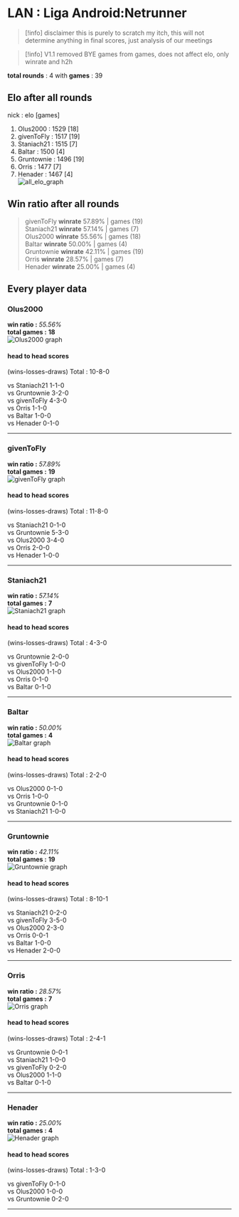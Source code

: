 # LAN : Liga Android:Netrunner
>[!info] disclaimer
> this is purely to scratch my itch, this will not determine anything in final scores, just analysis of our meetings


>[!info] V1.1
> removed BYE games from games, does not affect elo, only winrate and h2h


**total rounds** : 4 with **games** : 39

## Elo after all rounds
nick : elo [games]
1. Olus2000 : 1529 [18]<br>
2. givenToFly : 1517 [19]<br>
3. Staniach21 : 1515 [7]<br>
4. Baltar : 1500 [4]<br>
5. Gruntownie : 1496 [19]<br>
6. Orris : 1477 [7]<br>
7. Henader : 1467 [4]<br>
![all_elo_graph](Players_elo_graphs/ALL_PLAYERS.png)
## Win ratio after all rounds <br>


> givenToFly **winrate** 57.89% | games (19)<br>
> Staniach21 **winrate** 57.14% | games (7)<br>
> Olus2000 **winrate** 55.56% | games (18)<br>
> Baltar **winrate** 50.00% | games (4)<br>
> Gruntownie **winrate** 42.11% | games (19)<br>
> Orris **winrate** 28.57% | games (7)<br>
> Henader **winrate** 25.00% | games (4)<br>
## Every player data<br>
### Olus2000
**win ratio :** *55.56%*<br>
**total games :** **18**<br>
![Olus2000 graph](Players_elo_graphs/Olus2000.png)
#### head to head scores<br>
(wins-losses-draws)
Total : 10-8-0

vs Staniach21 1-1-0 <br>
vs Gruntownie 3-2-0 <br>
vs givenToFly 4-3-0 <br>
vs Orris 1-1-0 <br>
vs Baltar 1-0-0 <br>
vs Henader 0-1-0 <br>


---
### givenToFly
**win ratio :** *57.89%*<br>
**total games :** **19**<br>
![givenToFly graph](Players_elo_graphs/givenToFly.png)
#### head to head scores<br>
(wins-losses-draws)
Total : 11-8-0

vs Staniach21 0-1-0 <br>
vs Gruntownie 5-3-0 <br>
vs Olus2000 3-4-0 <br>
vs Orris 2-0-0 <br>
vs Henader 1-0-0 <br>


---
### Staniach21
**win ratio :** *57.14%*<br>
**total games :** **7**<br>
![Staniach21 graph](Players_elo_graphs/Staniach21.png)
#### head to head scores<br>
(wins-losses-draws)
Total : 4-3-0

vs Gruntownie 2-0-0 <br>
vs givenToFly 1-0-0 <br>
vs Olus2000 1-1-0 <br>
vs Orris 0-1-0 <br>
vs Baltar 0-1-0 <br>


---
### Baltar
**win ratio :** *50.00%*<br>
**total games :** **4**<br>
![Baltar graph](Players_elo_graphs/Baltar.png)
#### head to head scores<br>
(wins-losses-draws)
Total : 2-2-0

vs Olus2000 0-1-0 <br>
vs Orris 1-0-0 <br>
vs Gruntownie 0-1-0 <br>
vs Staniach21 1-0-0 <br>


---
### Gruntownie
**win ratio :** *42.11%*<br>
**total games :** **19**<br>
![Gruntownie graph](Players_elo_graphs/Gruntownie.png)
#### head to head scores<br>
(wins-losses-draws)
Total : 8-10-1

vs Staniach21 0-2-0 <br>
vs givenToFly 3-5-0 <br>
vs Olus2000 2-3-0 <br>
vs Orris 0-0-1 <br>
vs Baltar 1-0-0 <br>
vs Henader 2-0-0 <br>


---
### Orris
**win ratio :** *28.57%*<br>
**total games :** **7**<br>
![Orris graph](Players_elo_graphs/Orris.png)
#### head to head scores<br>
(wins-losses-draws)
Total : 2-4-1

vs Gruntownie 0-0-1 <br>
vs Staniach21 1-0-0 <br>
vs givenToFly 0-2-0 <br>
vs Olus2000 1-1-0 <br>
vs Baltar 0-1-0 <br>


---
### Henader
**win ratio :** *25.00%*<br>
**total games :** **4**<br>
![Henader graph](Players_elo_graphs/Henader.png)
#### head to head scores<br>
(wins-losses-draws)
Total : 1-3-0

vs givenToFly 0-1-0 <br>
vs Olus2000 1-0-0 <br>
vs Gruntownie 0-2-0 <br>


---
